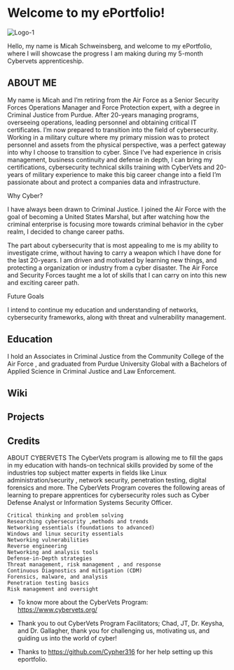 # Welcome to my ePortfolio!

![Logo-1](https://github.com/micah1319/micah.github.io/assets/148394992/0da462b8-ed82-47d9-bfa3-a770d8404078)


Hello, my name is Micah Schweinsberg, and welcome to my ePortfolio, where I will showcase the progress I am making during my 5-month Cybervets apprenticeship.

## ABOUT ME

My name is Micah and I’m retiring from the Air Force as a Senior Security Forces Operations Manager and Force Protection expert, with a degree in Criminal Justice from Purdue. After 20-years managing programs, overseeing operations, leading personnel and obtaining critical IT certificates. I’m now prepared to transition into the field of cybersecurity. Working in a military culture where my primary mission was to protect personnel and assets from the physical perspective, was a perfect gateway into why I choose to transition to cyber. Since I’ve had experience in crisis management, business continuity and defense in depth, I can bring my certifications, cybersecurity technical skills training with CyberVets and 20-years of military experience to make this big career change into a field I’m passionate about and protect a companies data and infrastructure.

Why Cyber?
	
I have always been drawn to Criminal Justice. I joined the Air Force with the goal of becoming a United States Marshal, but after watching how the criminal enterprise is focusing more towards criminal behavior in the cyber realm, I decided to change career paths. 
	
The part about cybersecurity that is most appealing to me is my ability to investigate crime, without having to carry a weapon which I have done for the last 20-years. I am driven and motivated by learning new things, and protecting a organization or industry from a cyber disaster. The Air Force and Security Forces taught me a lot of skills that I can carry on into this new and exciting career path.  

Future Goals

I intend to continue my education and understanding of networks, cybersecurity frameworks, along with threat and vulnerability management. 

## Education

I hold an Associates in Criminal Justice from the Community College of the Air Force , and graduated from Purdue University Global with a Bachelors of Applied Science in Criminal Justice and Law Enforcement.
	
## Wiki

## Projects

## Credits

ABOUT CYBERVETS
	The CyberVets program is allowing me to fill the gaps in my education with hands-on technical skills provided by some of the industries top subject matter experts in fields like Linux administration/security , network security, penetration testing, digital forensics and more. The CyberVets Program coveres the following areas of learning to prepare apprentices for cybersecurity roles such as Cyber Defense Analyst or Information Systems Security Officer. 
		
	Critical thinking and problem solving
	Researching cybersecurity ,methods and trends 
	Networking essentials (foundations to advanced)
	Windows and linux security essentials 
	Networking vulnerabilities
	Reverse engineering
	Networking and analysis tools
	Defense-in-Depth strategies
	Threat management, risk management , and response
	Continuous Diagnostics and mitigation (CDM)
	Forensics, malware, and analysis
	Penetration testing basics
	Risk management and oversight
	
* To know more about the CyberVets Program: https://www.cybervets.org/ 
  
* Thank you to out CyberVets Program Facilitators; Chad, JT, Dr. Keysha, and Dr. Gallagher, thank you for challenging us, motivating us, and guiding us into the world of cyber!

* Thanks to https://github.com/Cypher316 for her help setting up this eportfolio.



